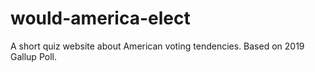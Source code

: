 # would-america-elect
A short quiz website about American voting tendencies. Based on 2019 Gallup Poll.
